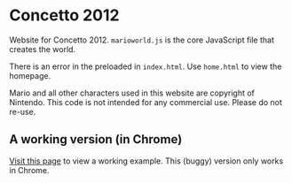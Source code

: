 Concetto 2012
=============

Website for Concetto 2012. `marioworld.js` is the core JavaScript file that creates the world.

There is an error in the preloaded in `index.html`. Use `home.html` to view the homepage.

Mario and all other characters used in this website are copyright of Nintendo. This code is not intended for any commercial use. Please do not re-use.

A working version (in Chrome)
-----------
[Visit this page](http://mohitpunjabi.com/concetto12) to view a working example. This (buggy) version only works in Chrome.
